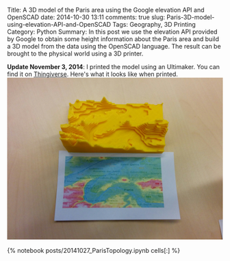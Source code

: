 ﻿Title: A 3D model of the Paris area using the Google elevation API and OpenSCAD
date: 2014-10-30 13:11
comments: true
slug: Paris-3D-model-using-elevation-API-and-OpenSCAD
Tags: Geography, 3D Printing
Category: Python
Summary: In this post we use the elevation API provided by Google to obtain some height information about the Paris area and build a 3D model from the data using the OpenSCAD language. The result can be brought to the physical world using a 3D printer.

**Update November 3, 2014**: I printed the model using an Ultimaker. You can find it on [Thingiverse](http://www.thingiverse.com/thing:530054). Here's what it looks like when printed.
![Paris Relief](images/printed_relief.jpg) 

{% notebook posts/20141027_ParisTopology.ipynb cells[:] %}
